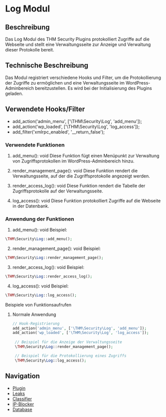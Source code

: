 # Log Modul

## Beschreibung
Das Log Modul des THM Security Plugins protokolliert Zugriffe auf die Webseite und stellt eine Verwaltungsseite zur Anzeige und Verwaltung dieser Protokolle bereit.

## Technische Beschreibung
Das Modul registriert verschiedene Hooks und Filter, um die Protokollierung der Zugriffe zu ermöglichen und eine Verwaltungsseite im WordPress-Adminbereich bereitzustellen. Es wird bei der Initialisierung des Plugins geladen.

## Verwendete Hooks/Filter
- add_action('admin_menu', ['\THM\Security\Log', 'add_menu']);
- add_action('wp_loaded', ['\THM\Security\Log', 'log_access']);
- add_filter('xmlrpc_enabled', '__return_false');

### Verwendete Funktionen
1. add_menu(): void
   Diese Funktion fügt einen Menüpunkt zur Verwaltung von Zugriffsprotokollen im WordPress-Adminbereich hinzu.

2. render_management_page(): void
   Diese Funktion rendert die Verwaltungsseite, auf der die Zugriffsprotokolle angezeigt werden.

3. render_access_log(): void
   Diese Funktion rendert die Tabelle der Zugriffsprotokolle auf der Verwaltungsseite.

4. log_access(): void
   Diese Funktion protokolliert Zugriffe auf die Webseite in der Datenbank.

### Anwendung der Funktionen
1. add_menu(): void
   Beispiel:

```php
\THM\Security\Log::add_menu();
```
2. render_management_page(): void
   Beispiel:

``` php
\THM\Security\Log::render_management_page();
```

3. render_access_log(): void
   Beispiel:

``` php
\THM\Security\Log::render_access_log();
```

4. log_access(): void
   Beispiel:

```php
\THM\Security\Log::log_access();
```

Beispiele von Funktionsaufrufen
1. Normale Anwendung
   ```php
   // Hook-Registrierung
   add_action('admin_menu', ['\THM\Security\Log', 'add_menu']);
   add_action('wp_loaded', ['\THM\Security\Log', 'log_access']);
    
    // Beispiel für die Anzeige der Verwaltungsseite
    \THM\Security\Log::render_management_page();

    // Beispiel für die Protokollierung eines Zugriffs
    \THM\Security\Log::log_access();
    ``` 
## Navigation
- [Plugin](/README.md)
- [Leaks](../docs/leaks.md)
- [Classifier](../docs/classifier.md)
- [IP-Blocker](../docs/ip-blocker.md)
- [Database](../docs/database)